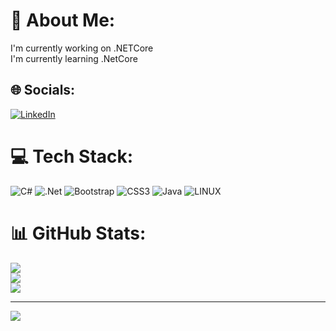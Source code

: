 # 💫 About Me:
I'm currently working on .NETCore<br>I'm currently learning .NetCore 


## 🌐 Socials:
[![LinkedIn](https://img.shields.io/badge/LinkedIn-%230077B5.svg?logo=linkedin&logoColor=white)](https://linkedin.com/in/https://www.linkedin.com/in/barisaydogdu/) 

# 💻 Tech Stack:
![C#](https://img.shields.io/badge/c%23-%23239120.svg?style=for-the-badge&logo=c-sharp&logoColor=white) ![.Net](https://img.shields.io/badge/.NET-5C2D91?style=for-the-badge&logo=.net&logoColor=white) ![Bootstrap](https://img.shields.io/badge/bootstrap-%23563D7C.svg?style=for-the-badge&logo=bootstrap&logoColor=white) ![CSS3](https://img.shields.io/badge/css3-%231572B6.svg?style=for-the-badge&logo=css3&logoColor=white) ![Java](https://img.shields.io/badge/java-%23ED8B00.svg?style=for-the-badge&logo=java&logoColor=white) ![LINUX](https://img.shields.io/badge/Linux-FCC624?style=for-the-badge&logo=linux&logoColor=black)
# 📊 GitHub Stats:
![](https://github-readme-stats.vercel.app/api?username=barisaydogdu&theme=dark&hide_border=false&include_all_commits=false&count_private=false)<br/>
![](https://github-readme-streak-stats.herokuapp.com/?user=barisaydogdu&theme=dark&hide_border=false)<br/>
![](https://github-readme-stats.vercel.app/api/top-langs/?username=barisaydogdu&theme=dark&hide_border=false&include_all_commits=false&count_private=false&layout=compact)

---
[![](https://visitcount.itsvg.in/api?id=barisaydogdu&icon=0&color=0)](https://visitcount.itsvg.in)

<!-- Proudly created with GPRM ( https://gprm.itsvg.in ) -->